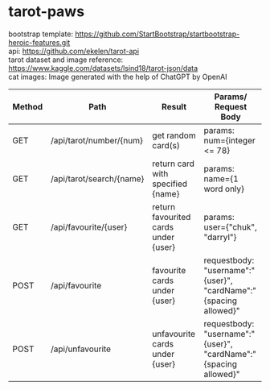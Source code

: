 # tarot-paws
bootstrap template: https://github.com/StartBootstrap/startbootstrap-heroic-features.git  
api: https://github.com/ekelen/tarot-api  
tarot dataset and image reference: https://www.kaggle.com/datasets/lsind18/tarot-json/data  
cat images: Image generated with the help of ChatGPT by OpenAI  

| Method | Path | Result  | Params/ Request Body |
| ------------- | ------------- | ------------- | ------------- |
| GET  | /api/tarot/number/{num}  | get random card(s)  | params: num={integer <= 78}  |
| GET  | /api/tarot/search/{name}  | return card with specified {name}  | params: name={1 word only}  |
| GET  | /api/favourite/{user}  | return favourited cards under {user}  | params: user={"chuk", "darryl"}  |
| POST | /api/favourite  | favourite cards under {user}  | requestbody: "username":"{user}", "cardName":"{spacing allowed}" |
| POST  | /api/unfavourite  | unfavourite cards under {user}  | requestbody: "username":"{user}", "cardName":"{spacing allowed}" |
